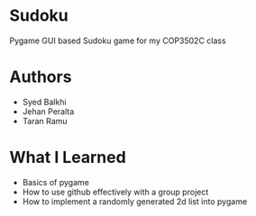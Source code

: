 # Sudoku

Pygame GUI based Sudoku game for my COP3502C class

# Authors

* Syed Balkhi
* Jehan Peralta
* Taran Ramu

# What I Learned

* Basics of pygame
* How to use github effectively with a group project
* How to implement a randomly generated 2d list into pygame
